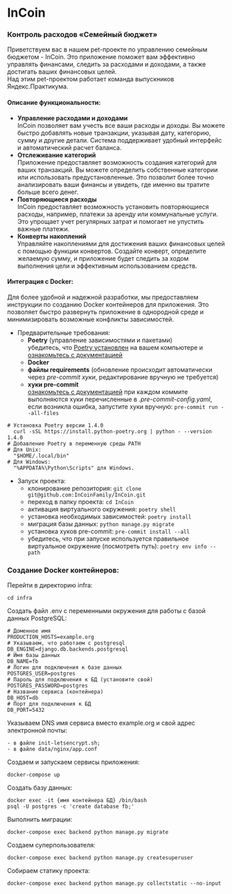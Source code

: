 # InCoin

### Контроль расходов «Семейный бюджет»

Приветствуем вас в нашем pet-проекте по управлению семейным бюджетом - InCoin. Это приложение поможет вам эффективно управлять финансами, следить за расходами и доходами, а также достигать ваших финансовых целей.  
Над этим pet-проектом работает команда выпускников Яндекс.Практикума.

#### Описание функциональности:

- **Управление расходами и доходами**  
InCoin позволяет вам учесть все ваши расходы и доходы. Вы можете быстро добавлять новые транзакции, указывая дату, категорию, сумму и другие детали. Система поддерживает удобный интерфейс и автоматический расчет баланса.
- **Отслеживание категорий**  
Приложение предоставляет возможность создания категорий для ваших транзакций. Вы можете определить собственные категории или использовать предустановленные. Это позволит более точно анализировать ваши финансы и увидеть, где именно вы тратите больше всего денег.
- **Повторяющиеся расходы**  
InCoin предоставляет возможность установить повторяющиеся расходы, например, платежи за аренду или коммунальные услуги. Это упрощает учет регулярных затрат и помогает не упустить важные платежи.
- **Конверты накоплений**  
Управляйте накоплениями для достижения ваших финансовых целей с помощью функции конвертов. Создайте конверт, определите желаемую сумму, и приложение будет следить за ходом выполнения цели и эффективным использованием средств.

#### Интеграция с Docker:

Для более удобной и надежной разработки, мы предоставляем инструкции по созданию Docker контейнеров для приложения. Это позволяет быстро развернуть приложение в однородной среде и минимизировать возможные конфликты зависимостей.

- Предварительные требования:  
  - **Poetry** (управление зависимостями и пакетами)  
убедитесь, что [Poetry установлен](https://python-poetry.org/docs/#osx--linux--bashonwindows-install-instructions) на вашем компьютере и [ознакомьтесь с документацией](https://python-poetry.org/docs/cli/)
  - **Docker**
  - **файлы requirements** (обновление происходит автоматически через _pre-commit хуки_, редактирование вручную не требуется)
  - **хуки pre-commit**  
[ознакомьтесь с документацией](https://pre-commit.com)
при каждом коммите выполняются хуки перечисленные в _.pre-commit-config.yaml_, если возникла ошибка, запустите хуки вручную: `pre-commit run --all-files`
```
# Установка Poetry версии 1.4.0
  curl -sSL https://install.python-poetry.org | python - --version 1.4.0
# Добавление Poetry в переменную среды PATH
# Для Unix:
  "$HOME/.local/bin"
# Для Windows:
  "%APPDATA%\Python\Scripts" для Windows.
```
- Запуск проекта: 
  - клонирование репозитория: `git clone git@github.com:InCoinFamily/InCoin.git`
  - переход в папку проекта: `cd InCoin`
  - активация виртуального окружения: `poetry shell`
  - установка необходимых зависимостей: `poetry install`
  - миграция базы данных: `python manage.py migrate`
  - установка хуков pre-commit: `pre-commit install --all`
  - убедитесь, что при запуске используется правильное виртуальное окружение (посмотреть путь): `poetry env info --path`

### Создание Docker контейнеров:
Перейти в директорию infra:
```
cd infra
```

Создать файл .env с переменными окружения для работы с базой данных PostgreSQL:

```
# Доменное имя
PRODUCTION_HOSTS=example.org
# Указываем, что работаем с postgresql
DB_ENGINE=django.db.backends.postgresql
# Имя базы данных
DB_NAME=fb
# Логин для подключения к базе данных
POSTGRES_USER=postgres
# Пароль для подключения к БД (установите свой)
POSTGRES_PASSWORD=postgres
# Название сервиса (контейнера)
DB_HOST=db
# Порт для подключения к БД
DB_PORT=5432
```
Указываем DNS имя сервиса вместо example.org и свой адрес электронной почты:

```
- в файле init-letsencrypt.sh;
- в файле data/nginx/app.conf
```

Создаем и запускаем сервисы приложения:

```
docker-compose up
```

Создать базу данных:
```
docker exec -it {имя контейнера БД} /bin/bash
psql -U postgres -c 'create database fb;'
```

Выполнить миграции:

```
docker-compose exec backend python manage.py migrate
```

Создаем суперпользователя:

```
docker-compose exec backend python manage.py createsuperuser
```

Собираем статику проекта:

```
docker-compose exec backend python manage.py collectstatic --no-input
```
